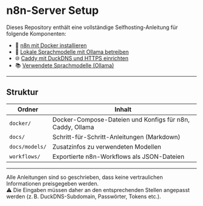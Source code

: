 # n8n-Server Setup

Dieses Repository enthält eine vollständige Selfhosting-Anleitung für folgende Komponenten:

- 🧩 [n8n mit Docker installieren](docs/setup-n8n-docker.md)
- 🧠 [Lokale Sprachmodelle mit Ollama betreiben](docs/setup-ollama-local.md)
- 🌐 [Caddy mit DuckDNS und HTTPS einrichten](docs/setup-caddy-https.md)
- 📚 [Verwendete Sprachmodelle (Ollama)](docs/models/installed-models.md)


---

## Struktur

| Ordner         | Inhalt                                                              |
|----------------|---------------------------------------------------------------------|
| `docker/`       | Docker-Compose-Dateien und Konfigs für n8n, Caddy, Ollama          |
| `docs/`         | Schritt-für-Schritt-Anleitungen (Markdown)                         |
| `docs/models/`  | Zusatzinfos zu verwendeten Modellen                                |
| `workflows/`    | Exportierte n8n-Workflows als JSON-Dateien                         |

---

Alle Anleitungen sind so geschrieben, dass keine vertraulichen Informationen preisgegeben werden.  
⚠️ Die Eingaben müssen daher an den entsprechenden Stellen angepasst werden (z. B. DuckDNS-Subdomain, Passwörter, Tokens etc.).